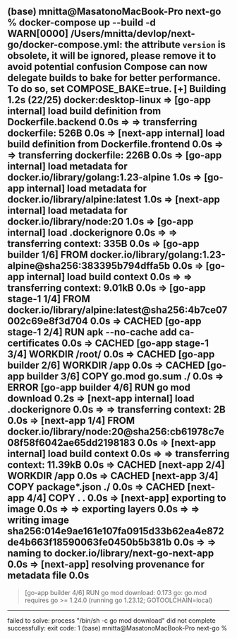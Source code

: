 (base) mnitta@MasatonoMacBook-Pro next-go % docker-compose up --build -d               
WARN[0000] /Users/mnitta/devlop/next-go/docker-compose.yml: the attribute `version` is obsolete, it will be ignored, please remove it to avoid potential confusion 
Compose can now delegate builds to bake for better performance.
 To do so, set COMPOSE_BAKE=true.
[+] Building 1.2s (22/25)                                                   docker:desktop-linux
 => [go-app internal] load build definition from Dockerfile.backend                         0.0s
 => => transferring dockerfile: 526B                                                        0.0s
 => [next-app internal] load build definition from Dockerfile.frontend                      0.0s
 => => transferring dockerfile: 226B                                                        0.0s
 => [go-app internal] load metadata for docker.io/library/golang:1.23-alpine                1.0s
 => [go-app internal] load metadata for docker.io/library/alpine:latest                     1.0s
 => [next-app internal] load metadata for docker.io/library/node:20                         1.0s
 => [go-app internal] load .dockerignore                                                    0.0s
 => => transferring context: 335B                                                           0.0s
 => [go-app builder 1/6] FROM docker.io/library/golang:1.23-alpine@sha256:383395b794dffa5b  0.0s
 => [go-app internal] load build context                                                    0.0s
 => => transferring context: 9.01kB                                                         0.0s
 => [go-app stage-1 1/4] FROM docker.io/library/alpine:latest@sha256:4b7ce07002c69e8f3d704  0.0s
 => CACHED [go-app stage-1 2/4] RUN apk --no-cache add ca-certificates                      0.0s
 => CACHED [go-app stage-1 3/4] WORKDIR /root/                                              0.0s
 => CACHED [go-app builder 2/6] WORKDIR /app                                                0.0s
 => CACHED [go-app builder 3/6] COPY go.mod go.sum ./                                       0.0s
 => ERROR [go-app builder 4/6] RUN go mod download                                          0.2s
 => [next-app internal] load .dockerignore                                                  0.0s
 => => transferring context: 2B                                                             0.0s
 => [next-app 1/4] FROM docker.io/library/node:20@sha256:cb61978c7e08f58f6042ae65dd2198183  0.0s
 => [next-app internal] load build context                                                  0.0s
 => => transferring context: 11.39kB                                                        0.0s
 => CACHED [next-app 2/4] WORKDIR /app                                                      0.0s
 => CACHED [next-app 3/4] COPY package*.json ./                                             0.0s
 => CACHED [next-app 4/4] COPY . .                                                          0.0s
 => [next-app] exporting to image                                                           0.0s
 => => exporting layers                                                                     0.0s
 => => writing image sha256:014e9ae161e107fa0915d33b62ea4e872de4b663f18590063fe0450b5b381b  0.0s
 => => naming to docker.io/library/next-go-next-app                                         0.0s
 => [next-app] resolving provenance for metadata file                                       0.0s
------
 > [go-app builder 4/6] RUN go mod download:
0.173 go: go.mod requires go >= 1.24.0 (running go 1.23.12; GOTOOLCHAIN=local)
------
failed to solve: process "/bin/sh -c go mod download" did not complete successfully: exit code: 1
(base) mnitta@MasatonoMacBook-Pro next-go % 